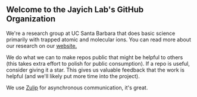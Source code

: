 ## Welcome to the Jayich Lab's GitHub Organization

We're a research group at UC Santa Barbara that does basic science primarily with trapped atomic and molecular ions.  You can read more about our research on our [website.](https://jayich.io/)

We do what we can to make repos public that might be helpful to others (this takes extra effort to polish for public consumption).  If a repo is useful, consider giving it a star. 
This gives us valuable feedback that the work is helpful (and we'll likely put more time into the project).

We use [Zulip](https://zulip.com/) for asynchronous communication, it's great.
